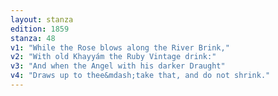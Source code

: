 ```yaml
---
layout: stanza
edition: 1859
stanza: 48
v1: "While the Rose blows along the River Brink,"
v2: "With old Khayyám the Ruby Vintage drink:"
v3: "⁠And when the Angel with his darker Draught"
v4: "Draws up to thee&mdash;take that, and do not shrink."
---
```

